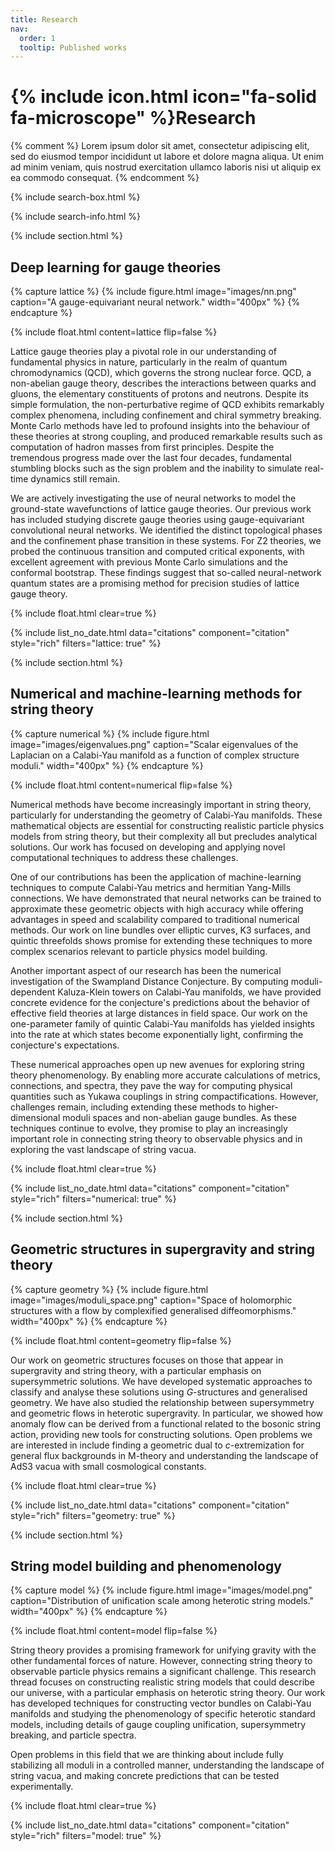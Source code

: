 ```yaml
---
title: Research
nav:
  order: 1
  tooltip: Published works
---
```


# {% include icon.html icon="fa-solid fa-microscope" %}Research

{% comment %}
Lorem ipsum dolor sit amet, consectetur adipiscing elit, sed do eiusmod tempor incididunt ut labore et dolore magna aliqua.
Ut enim ad minim veniam, quis nostrud exercitation ullamco laboris nisi ut aliquip ex ea commodo consequat.
{% endcomment %}

{% include search-box.html %}

{% include search-info.html %}

{% include section.html %}

## Deep learning for gauge theories

{% capture lattice %}
  {% include figure.html image="images/nn.png" caption="A gauge-equivariant neural network." width="400px" %}
{% endcapture %}

{%
  include float.html
  content=lattice
  flip=false
%}

Lattice gauge theories play a pivotal role in our understanding of fundamental physics in nature, particularly in the realm of quantum chromodynamics (QCD), which governs the strong nuclear force. QCD, a non-abelian gauge theory, describes the interactions between quarks and gluons, the elementary constituents of protons and neutrons. Despite its simple formulation, the non-perturbative regime of QCD exhibits remarkably complex phenomena, including confinement and chiral symmetry breaking. Monte Carlo methods have led to profound insights into the behaviour of these theories at strong coupling, and produced remarkable results such as computation of hadron masses from first principles. Despite the tremendous progress made over the last four decades, fundamental stumbling blocks such as the sign problem and the inability to simulate real-time dynamics still remain. 

We are actively investigating the use of neural networks to model the ground-state wavefunctions of lattice gauge theories. Our previous work has included studying discrete gauge theories using gauge-equivariant convolutional neural networks. We identified the distinct topological phases and the confinement phase transition in these systems. For Z2 theories, we probed the continuous transition and computed critical exponents, with excellent agreement with previous Monte Carlo simulations and the conformal bootstrap. These findings suggest that so-called neural-network quantum states are a promising method for precision studies of lattice gauge theory.

{% include float.html clear=true %} 

{% include list_no_date.html data="citations" component="citation" style="rich" filters="lattice: true" %}



{% include section.html %}

## Numerical and machine-learning methods for string theory

{% capture numerical %}
  {% include figure.html image="images/eigenvalues.png" caption="Scalar eigenvalues of the Laplacian on a Calabi-Yau manifold as a function of complex structure moduli." width="400px" %}
{% endcapture %}

{%
  include float.html
  content=numerical
  flip=false
%}

Numerical methods have become increasingly important in string theory, particularly for understanding the geometry of Calabi-Yau manifolds. These mathematical objects are essential for constructing realistic particle physics models from string theory, but their complexity all but precludes analytical solutions. Our work has focused on developing and applying novel computational techniques to address these challenges.

One of our contributions has been the application of machine-learning techniques to compute Calabi-Yau metrics and hermitian Yang-Mills connections. We have demonstrated that neural networks can be trained to approximate these geometric objects with high accuracy while offering advantages in speed and scalability compared to traditional numerical methods. Our work on line bundles over elliptic curves, K3 surfaces, and quintic threefolds shows promise for extending these techniques to more complex scenarios relevant to particle physics model building.

Another important aspect of our research has been the numerical investigation of the Swampland Distance Conjecture. By computing moduli-dependent Kaluza-Klein towers on Calabi-Yau manifolds, we have provided concrete evidence for the conjecture's predictions about the behavior of effective field theories at large distances in field space. Our work on the one-parameter family of quintic Calabi-Yau manifolds has yielded insights into the rate at which states become exponentially light, confirming the conjecture's expectations.

These numerical approaches open up new avenues for exploring string theory phenomenology. By enabling more accurate calculations of metrics, connections, and spectra, they pave the way for computing physical quantities such as Yukawa couplings in string compactifications. However, challenges remain, including extending these methods to higher-dimensional moduli spaces and non-abelian gauge bundles. As these techniques continue to evolve, they promise to play an increasingly important role in connecting string theory to observable physics and in exploring the vast landscape of string vacua.

{% include float.html clear=true %} 

{% include list_no_date.html data="citations" component="citation" style="rich" filters="numerical: true" %}

{% include section.html %}

## Geometric structures in supergravity and string theory

{% capture geometry %}
  {% include figure.html image="images/moduli_space.png" caption="Space of holomorphic structures with a flow by complexified generalised diffeomorphisms." width="400px" %}
{% endcapture %}

{%
  include float.html
  content=geometry
  flip=false
%}

Our work on geometric structures focuses on those that appear in supergravity and string theory, with a particular emphasis on supersymmetric solutions. We have developed systematic approaches to classify and analyse these solutions using $G$-structures and generalised geometry. We have also studied the relationship between supersymmetry and geometric flows in heterotic supergravity. In particular, we showed how anomaly flow can be derived from a functional related to the bosonic string action, providing new tools for constructing solutions.
Open problems we are interested in include finding a geometric dual to $c$-extremization for general flux backgrounds in M-theory and understanding the landscape of AdS3 vacua with small cosmological constants.

{% include float.html clear=true %} 

{% include list_no_date.html data="citations" component="citation" style="rich" filters="geometry: true" %}

{% include section.html %}

## String model building and phenomenology

{% capture model %}
  {% include figure.html image="images/model.png" caption="Distribution of unification scale among heterotic string models." width="400px" %}
{% endcapture %}

{%
  include float.html
  content=model
  flip=false
%}

String theory provides a promising framework for unifying gravity with the other fundamental forces of nature. However, connecting string theory to observable particle physics remains a significant challenge. This research thread focuses on constructing realistic string models that could describe our universe, with a particular emphasis on heterotic string theory. Our work has developed techniques for constructing vector bundles on Calabi-Yau manifolds and studying the phenomenology of specific heterotic standard models, including details of gauge coupling unification, supersymmetry breaking, and particle spectra.

Open problems in this field that we are thinking about include fully stabilizing all moduli in a controlled manner, understanding the landscape of string vacua, and making concrete predictions that can be tested experimentally.

{% include float.html clear=true %} 

{% include list_no_date.html data="citations" component="citation" style="rich" filters="model: true" %}
